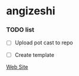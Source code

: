 # angizeshi

### TODO list  
- [ ] Upload pot cast to repo 
- [ ] Create template 


[Web Site](https://mdpe-ir.github.io/angizeshi/)
